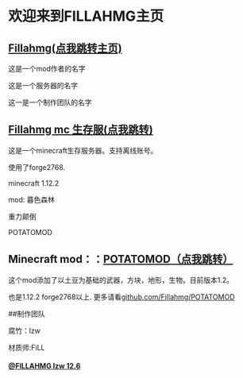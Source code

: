 # 欢迎来到FILLAHMG主页
## [Fillahmg(点我跳转主页)](https://github.com/fillahmg)
这是一个mod作者的名字

这是一个服务器的名字

这一是一个制作团队的名字

## [Fillahmg mc 生存服(点我跳转)](https://fillahmg.github.io/mcserver)
这是一个minecraft生存服务器。支持离线账号。

使用了forge2768.

minecraft 1.12.2

mod:
暮色森林

重力颠倒

POTATOMOD

## Minecraft mod：：[POTATOMOD（点我跳转）](https://github.com/Fillahmg/POTATOMOD)
这个mod添加了以土豆为基础的武器，方块，地形，生物。目前版本1.2。

也是1.12.2 forge2768以上.
更多请看[github.com/Fillahmg/POTATOMOD](https://github.com/Fillahmg/POTATOMOD)


##制作团队

腐竹：lzw

材质师:FiLL

#### [@FILLAHMG lzw 12.6](https://github.com/fillahmg)
